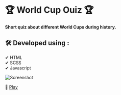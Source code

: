 # 🏆 World Cup Ouiz 🏆 

**Short quiz about different World Cups during history.**  


## 🛠 Developed using :
 ✔ HTML \
 ✔ SCSS \
 ✔ Javascript
 
![Screenshot](https://user-images.githubusercontent.com/87431321/191947992-9e96df31-ec22-4063-8459-6bb948d34f45.png)

🔗 [Play](https://shimonsamay.github.io/Quiz-Game/)
